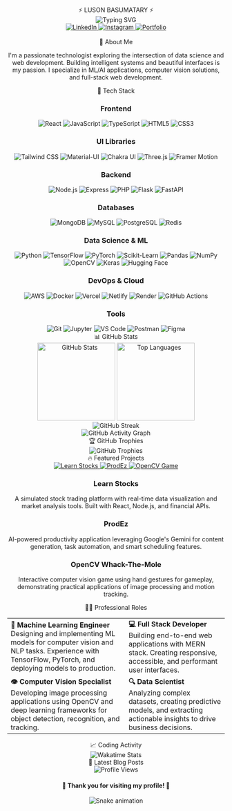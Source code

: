 <div align="center">⚡ LUSON BASUMATARY ⚡</div>
<div align="center"> <img src="https://readme-typing-svg.herokuapp.com?font=Fira+Code&weight=500&size=30&duration=3000&pause=1000&center=true&vCenter=true&random=false&width=600&height=100&lines=Data+Scientist;Full+Stack+Developer;ML+Engineer;Computer+Vision+Enthusiast" alt="Typing SVG" /> </div> <div align="center"> <a href="https://linkedin.com/in/luson-basumatary-79a93b244/"> <img src="https://img.shields.io/badge/LinkedIn-0077B5?style=for-the-badge&logo=linkedin&logoColor=white" alt="LinkedIn"/> </a> <a href="https://www.instagram.com/lusonbasumatary/"> <img src="https://img.shields.io/badge/Instagram-E4405F?style=for-the-badge&logo=instagram&logoColor=white" alt="Instagram"/> </a> <a href="https://luson045.github.io/portfolio/"> <img src="https://img.shields.io/badge/Portfolio-FF6347?style=for-the-badge&logo=googlechrome&logoColor=white" alt="Portfolio"/> </a> </div> <br>
<div align="center">🚀 About Me</div>
<p align="center"> I'm a passionate technologist exploring the intersection of data science and web development. Building intelligent systems and beautiful interfaces is my passion. I specialize in ML/AI applications, computer vision solutions, and full-stack web development. </p>
<div align="center">🔧 Tech Stack</div>
<div align="center"> <h3>Frontend</h3> <img src="https://img.shields.io/badge/React-61DAFB?style=for-the-badge&logo=react&logoColor=black" alt="React"/> <img src="https://img.shields.io/badge/JavaScript-F7DF1E?style=for-the-badge&logo=javascript&logoColor=black" alt="JavaScript"/> <img src="https://img.shields.io/badge/TypeScript-3178C6?style=for-the-badge&logo=typescript&logoColor=white" alt="TypeScript"/> <img src="https://img.shields.io/badge/HTML5-E34F26?style=for-the-badge&logo=html5&logoColor=white" alt="HTML5"/> <img src="https://img.shields.io/badge/CSS3-1572B6?style=for-the-badge&logo=css3&logoColor=white" alt="CSS3"/> </div> <div align="center"> <h3>UI Libraries</h3> <img src="https://img.shields.io/badge/Tailwind_CSS-38B2AC?style=for-the-badge&logo=tailwind-css&logoColor=white" alt="Tailwind CSS"/> <img src="https://img.shields.io/badge/Material_UI-0081CB?style=for-the-badge&logo=material-ui&logoColor=white" alt="Material-UI"/> <img src="https://img.shields.io/badge/Chakra_UI-319795?style=for-the-badge&logo=chakra-ui&logoColor=white" alt="Chakra UI"/> <img src="https://img.shields.io/badge/Three.js-000000?style=for-the-badge&logo=three.js&logoColor=white" alt="Three.js"/> <img src="https://img.shields.io/badge/Framer_Motion-0055FF?style=for-the-badge&logo=framer&logoColor=white" alt="Framer Motion"/> </div> <div align="center"> <h3>Backend</h3> <img src="https://img.shields.io/badge/Node.js-339933?style=for-the-badge&logo=nodedotjs&logoColor=white" alt="Node.js"/> <img src="https://img.shields.io/badge/Express-000000?style=for-the-badge&logo=express&logoColor=white" alt="Express"/> <img src="https://img.shields.io/badge/PHP-777BB4?style=for-the-badge&logo=php&logoColor=white" alt="PHP"/> <img src="https://img.shields.io/badge/Flask-000000?style=for-the-badge&logo=flask&logoColor=white" alt="Flask"/> <img src="https://img.shields.io/badge/FastAPI-009688?style=for-the-badge&logo=fastapi&logoColor=white" alt="FastAPI"/> </div> <div align="center"> <h3>Databases</h3> <img src="https://img.shields.io/badge/MongoDB-47A248?style=for-the-badge&logo=mongodb&logoColor=white" alt="MongoDB"/> <img src="https://img.shields.io/badge/MySQL-4479A1?style=for-the-badge&logo=mysql&logoColor=white" alt="MySQL"/> <img src="https://img.shields.io/badge/PostgreSQL-316192?style=for-the-badge&logo=postgresql&logoColor=white" alt="PostgreSQL"/> <img src="https://img.shields.io/badge/Redis-DC382D?style=for-the-badge&logo=redis&logoColor=white" alt="Redis"/> </div> <div align="center"> <h3>Data Science & ML</h3> <img src="https://img.shields.io/badge/Python-3776AB?style=for-the-badge&logo=python&logoColor=white" alt="Python"/> <img src="https://img.shields.io/badge/TensorFlow-FF6F00?style=for-the-badge&logo=tensorflow&logoColor=white" alt="TensorFlow"/> <img src="https://img.shields.io/badge/PyTorch-EE4C2C?style=for-the-badge&logo=pytorch&logoColor=white" alt="PyTorch"/> <img src="https://img.shields.io/badge/Scikit_Learn-F7931E?style=for-the-badge&logo=scikit-learn&logoColor=white" alt="Scikit-Learn"/> <img src="https://img.shields.io/badge/Pandas-150458?style=for-the-badge&logo=pandas&logoColor=white" alt="Pandas"/> <img src="https://img.shields.io/badge/NumPy-013243?style=for-the-badge&logo=numpy&logoColor=white" alt="NumPy"/> <img src="https://img.shields.io/badge/OpenCV-5C3EE8?style=for-the-badge&logo=opencv&logoColor=white" alt="OpenCV"/> <img src="https://img.shields.io/badge/Keras-D00000?style=for-the-badge&logo=keras&logoColor=white" alt="Keras"/> <img src="https://img.shields.io/badge/Hugging_Face-FFD21E?style=for-the-badge&logo=huggingface&logoColor=black" alt="Hugging Face"/> </div> <div align="center"> <h3>DevOps & Cloud</h3> <img src="https://img.shields.io/badge/AWS-232F3E?style=for-the-badge&logo=amazon-aws&logoColor=white" alt="AWS"/> <img src="https://img.shields.io/badge/Docker-2496ED?style=for-the-badge&logo=docker&logoColor=white" alt="Docker"/> <img src="https://img.shields.io/badge/Vercel-000000?style=for-the-badge&logo=vercel&logoColor=white" alt="Vercel"/> <img src="https://img.shields.io/badge/Netlify-00C7B7?style=for-the-badge&logo=netlify&logoColor=white" alt="Netlify"/> <img src="https://img.shields.io/badge/Render-46E3B7?style=for-the-badge&logo=render&logoColor=white" alt="Render"/> <img src="https://img.shields.io/badge/GitHub_Actions-2088FF?style=for-the-badge&logo=github-actions&logoColor=white" alt="GitHub Actions"/> </div> <div align="center"> <h3>Tools</h3> <img src="https://img.shields.io/badge/Git-F05032?style=for-the-badge&logo=git&logoColor=white" alt="Git"/> <img src="https://img.shields.io/badge/Jupyter-F37626?style=for-the-badge&logo=jupyter&logoColor=white" alt="Jupyter"/> <img src="https://img.shields.io/badge/VS_Code-007ACC?style=for-the-badge&logo=visual-studio-code&logoColor=white" alt="VS Code"/> <img src="https://img.shields.io/badge/Postman-FF6C37?style=for-the-badge&logo=postman&logoColor=white" alt="Postman"/> <img src="https://img.shields.io/badge/Figma-F24E1E?style=for-the-badge&logo=figma&logoColor=white" alt="Figma"/> </div>
<div align="center">📊 GitHub Stats</div>
<div align="center"> <img src="https://github-readme-stats.vercel.app/api?username=Luson045&show_icons=true&theme=dark&hide_border=true&bg_color=0D1117&title_color=58A6FF&icon_color=58A6FF&text_color=C9D1D9" alt="GitHub Stats" height="180em"/> <img src="https://github-readme-stats.vercel.app/api/top-langs/?username=Luson045&layout=compact&theme=dark&hide_border=true&bg_color=0D1117&title_color=58A6FF&text_color=C9D1D9" alt="Top Languages" height="180em"/> </div> <div align="center"> <img src="https://streak-stats.demolab.com?user=Luson045&theme=tokyonight&hide_border=true&background=0D1117&ring=58A6FF&fire=58A6FF&currStreakLabel=58A6FF" alt="GitHub Streak"/> </div> <div align="center"> <img src="https://github-readme-activity-graph.vercel.app/graph?username=Luson045&bg_color=0D1117&color=58A6FF&line=58A6FF&point=FFFFFF&hide_border=true" alt="GitHub Activity Graph"/> </div>
<div align="center">🏆 GitHub Trophies</div>
<div align="center"> <img src="https://github-profile-trophy.vercel.app/?username=Luson045&theme=darkhub&no-frame=true&column=7&margin-w=15&margin-h=15" alt="GitHub Trophies"/> </div>
<div align="center">🔥 Featured Projects</div>
<div align="center"> <a href="https://learnstocks.netlify.app/"> <img src="https://img.shields.io/badge/Learn_Stocks-0D1117?style=for-the-badge&logo=webpack&logoColor=white" alt="Learn Stocks"/> </a> <a href="https://prodez-ai.netlify.app/"> <img src="https://img.shields.io/badge/ProdEz-0D1117?style=for-the-badge&logo=google&logoColor=white" alt="ProdEz"/> </a> <a href="https://github.com/Luson045/Opencv-whack-the-mole-game"> <img src="https://img.shields.io/badge/OpenCV_Whack_The_Mole-0D1117?style=for-the-badge&logo=opencv&logoColor=white" alt="OpenCV Game"/> </a> </div> <div align="center"> <h3>Learn Stocks</h3> <p>A simulated stock trading platform with real-time data visualization and market analysis tools. Built with React, Node.js, and financial APIs.</p> <h3>ProdEz</h3> <p>AI-powered productivity application leveraging Google's Gemini for content generation, task automation, and smart scheduling features.</p> <h3>OpenCV Whack-The-Mole</h3> <p>Interactive computer vision game using hand gestures for gameplay, demonstrating practical applications of image processing and motion tracking.</p> </div>
<div align="center">👨‍💻 Professional Roles</div>
<div align="center"> <table> <tr> <td> <strong>🧠 Machine Learning Engineer</strong><br> Designing and implementing ML models for computer vision and NLP tasks. Experience with TensorFlow, PyTorch, and deploying models to production. </td> <td> <strong>💻 Full Stack Developer</strong><br> Building end-to-end web applications with MERN stack. Creating responsive, accessible, and performant user interfaces. </td> </tr> <tr> <td> <strong>👁️ Computer Vision Specialist</strong><br> Developing image processing applications using OpenCV and deep learning frameworks for object detection, recognition, and tracking. </td> <td> <strong>🔍 Data Scientist</strong><br> Analyzing complex datasets, creating predictive models, and extracting actionable insights to drive business decisions. </td> </tr> </table> </div>
<div align="center">📈 Coding Activity</div>
<div align="center"> <img src="https://github-readme-stats.vercel.app/api/wakatime?username=Luson045&theme=dark&hide_border=true&bg_color=0D1117&title_color=58A6FF&text_color=C9D1D9" alt="Wakatime Stats"/> </div>
<div align="center">📝 Latest Blog Posts</div>
<div align="center"> <!-- BLOG-POST-LIST:START --> <!-- Add your blog posts workflow here --> <!-- BLOG-POST-LIST:END --> </div>
<div align="center"> <img src="https://komarev.com/ghpvc/?username=Luson045&style=flat-square&color=58A6FF" alt="Profile Views"/> <h4>💖 Thank you for visiting my profile! 💖</h4> <img src="https://raw.githubusercontent.com/Luson045/Luson045/output/github-contribution-grid-snake-dark.svg" alt="Snake animation"/> </div>

